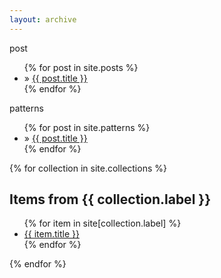 ```yaml
---
layout: archive
---
```

post
<ul>
  {% for post in site.posts %}
    <li>&raquo; <a href="{{ BASE_PATH }}{{ post.url }}">{{ post.title }}</a></li>
  {% endfor %}
</ul>










patterns
<ul>
  {% for post in site.patterns %}
    <li>&raquo; <a href="{{ BASE_PATH }}{{ post.url }}">{{ post.title }}</a></li>
  {% endfor %}
</ul>









{% for collection in site.collections %}
  <h2>Items from {{ collection.label }}</h2>
  <ul>
    {% for item in site[collection.label] %}
      <li><a href="{{ item.url }}">{{ item.title }}</a></li>
    {% endfor %}
  </ul>
{% endfor %}
